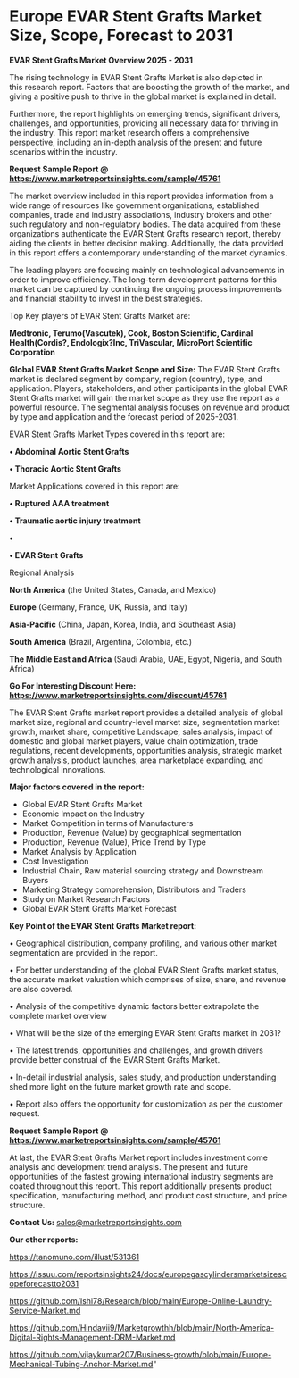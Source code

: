# Europe EVAR Stent Grafts Market Size, Scope, Forecast to 2031

<Strong> EVAR Stent Grafts Market Overview 2025 - 2031</strong>

The rising technology in EVAR Stent Grafts Market is also depicted in this research report. Factors that are boosting the growth of the market, and giving a positive push to thrive in the global market is explained in detail.

Furthermore, the report highlights on emerging trends, significant drivers, challenges, and opportunities, providing all necessary data for thriving in the industry. This report market research offers a comprehensive perspective, including an in-depth analysis of the present and future scenarios within the industry.

<strong>Request Sample Report @ <a href=https://www.marketreportsinsights.com/sample/45761>https://www.marketreportsinsights.com/sample/45761</a></strong>

The market overview included in this report provides information from a wide range of resources like government organizations, established companies, trade and industry associations, industry brokers and other such regulatory and non-regulatory bodies. The data acquired from these organizations authenticate the EVAR Stent Grafts research report, thereby aiding the clients in better decision making. Additionally, the data provided in this report offers a contemporary understanding of the market dynamics.

The leading players are focusing mainly on technological advancements in order to improve efficiency. The long-term development patterns for this market can be captured by continuing the ongoing process improvements and financial stability to invest in the best strategies.

Top Key players of EVAR Stent Grafts Market are:

<strong>Medtronic, Terumo(Vascutek), Cook, Boston Scientific, Cardinal Health(Cordis?, Endologix?Inc, TriVascular, MicroPort Scientific Corporation</strong>

<strong><b>Global EVAR Stent Grafts Market Scope and Size:</b></strong>
The EVAR Stent Grafts market is declared segment by company, region (country), type, and application. Players, stakeholders, and other participants in the global EVAR Stent Grafts market will gain the market scope as they use the report as a powerful resource. The segmental analysis focuses on revenue and product by type and application and the forecast period of 2025-2031.

EVAR Stent Grafts Market Types covered in this report are:

<strong>•  Abdominal Aortic Stent Grafts

•  Thoracic Aortic Stent Grafts</strong>

Market Applications covered in this report are:

<strong>•  Ruptured AAA treatment

•  Traumatic aortic injury treatment

•  

•  EVAR Stent Grafts</strong> 

Regional Analysis

<strong>North America</strong> (the United States, Canada, and Mexico)

<strong>Europe</strong> (Germany, France, UK, Russia, and Italy)

<strong>Asia-Pacific</strong> (China, Japan, Korea, India, and Southeast Asia)

<strong>South America</strong> (Brazil, Argentina, Colombia, etc.)

<strong>The Middle East and Africa</strong> (Saudi Arabia, UAE, Egypt, Nigeria, and South Africa)

<strong>Go For Interesting Discount Here: <a href=https://www.marketreportsinsights.com/discount/45761>https://www.marketreportsinsights.com/discount/45761</a></strong>

The EVAR Stent Grafts market report provides a detailed analysis of global market size, regional and country-level market size, segmentation market growth, market share, competitive Landscape, sales analysis, impact of domestic and global market players, value chain optimization, trade regulations, recent developments, opportunities analysis, strategic market growth analysis, product launches, area marketplace expanding, and technological innovations.

<strong><b>Major factors covered in the report:</b></strong>
<ul>
  <li>Global EVAR Stent Grafts Market </li>
  <li>Economic Impact on the Industry</li>
  <li>Market Competition in terms of Manufacturers</li>
  <li>Production, Revenue (Value) by geographical segmentation</li>
  <li>Production, Revenue (Value), Price Trend by Type</li>
  <li>Market Analysis by Application</li>
  <li>Cost Investigation</li>
  <li>Industrial Chain, Raw material sourcing strategy and Downstream Buyers</li>
  <li>Marketing Strategy comprehension, Distributors and Traders</li>
  <li>Study on Market Research Factors</li>
  <li>Global EVAR Stent Grafts Market Forecast</li>
</ul>

<strong><b>Key Point of the EVAR Stent Grafts Market report:</b></strong>

• Geographical distribution, company profiling, and various other market segmentation are provided in the report.

• For better understanding of the global EVAR Stent Grafts market status, the accurate market valuation which comprises of size, share, and revenue are also covered.

• Analysis of the competitive dynamic factors better extrapolate the complete market overview

• What will be the size of the emerging EVAR Stent Grafts market in 2031?

• The latest trends, opportunities and challenges, and growth drivers provide better construal of the EVAR Stent Grafts Market.

• In-detail industrial analysis, sales study, and production understanding shed more light on the future market growth rate and scope.

• Report also offers the opportunity for customization as per the customer request.

<strong>Request Sample Report @ <a href=https://www.marketreportsinsights.com/sample/45761>https://www.marketreportsinsights.com/sample/45761</a></strong>

At last, the EVAR Stent Grafts Market report includes investment come analysis and development trend analysis. The present and future opportunities of the fastest growing international industry segments are coated throughout this report. This report additionally presents product specification, manufacturing method, and product cost structure, and price structure.

<strong>Contact Us:</strong>
sales@marketreportsinsights.com

<strong>Our other reports:</strong>

<a href=https://tanomuno.com/illust/531361>https://tanomuno.com/illust/531361</a>

<a href=https://issuu.com/reportsinsights24/docs/europegascylindersmarketsizescopeforecastto2031>https://issuu.com/reportsinsights24/docs/europegascylindersmarketsizescopeforecastto2031</a>

<a href=https://github.com/Ishi78/Research/blob/main/Europe-Online-Laundry-Service-Market.md>https://github.com/Ishi78/Research/blob/main/Europe-Online-Laundry-Service-Market.md</a>

<a href=https://github.com/Hindavii9/Marketgrowthh/blob/main/North-America-Digital-Rights-Management-DRM-Market.md>https://github.com/Hindavii9/Marketgrowthh/blob/main/North-America-Digital-Rights-Management-DRM-Market.md</a>

<a href=https://github.com/vijaykumar207/Business-growth/blob/main/Europe-Mechanical-Tubing-Anchor-Market.md>https://github.com/vijaykumar207/Business-growth/blob/main/Europe-Mechanical-Tubing-Anchor-Market.md</a>"
